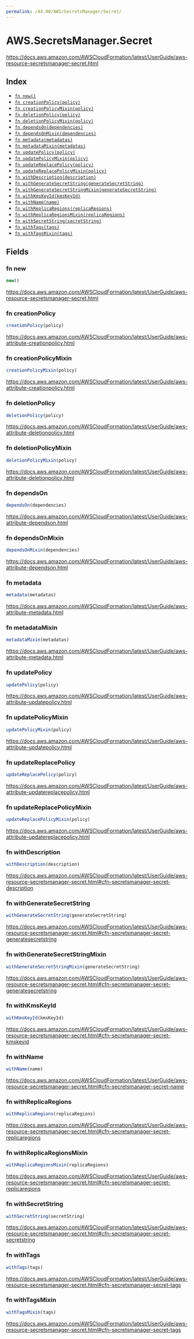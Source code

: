 ```yaml
---
permalink: /44.00/AWS/SecretsManager/Secret/
---
```


# AWS.SecretsManager.Secret

https://docs.aws.amazon.com/AWSCloudFormation/latest/UserGuide/aws-resource-secretsmanager-secret.html

## Index

* [`fn new()`](#fn-new)
* [`fn creationPolicy(policy)`](#fn-creationpolicy)
* [`fn creationPolicyMixin(policy)`](#fn-creationpolicymixin)
* [`fn deletionPolicy(policy)`](#fn-deletionpolicy)
* [`fn deletionPolicyMixin(policy)`](#fn-deletionpolicymixin)
* [`fn dependsOn(dependencies)`](#fn-dependson)
* [`fn dependsOnMixin(dependencies)`](#fn-dependsonmixin)
* [`fn metadata(metadatas)`](#fn-metadata)
* [`fn metadataMixin(metadatas)`](#fn-metadatamixin)
* [`fn updatePolicy(policy)`](#fn-updatepolicy)
* [`fn updatePolicyMixin(policy)`](#fn-updatepolicymixin)
* [`fn updateReplacePolicy(policy)`](#fn-updatereplacepolicy)
* [`fn updateReplacePolicyMixin(policy)`](#fn-updatereplacepolicymixin)
* [`fn withDescription(description)`](#fn-withdescription)
* [`fn withGenerateSecretString(generateSecretString)`](#fn-withgeneratesecretstring)
* [`fn withGenerateSecretStringMixin(generateSecretString)`](#fn-withgeneratesecretstringmixin)
* [`fn withKmsKeyId(kmsKeyId)`](#fn-withkmskeyid)
* [`fn withName(name)`](#fn-withname)
* [`fn withReplicaRegions(replicaRegions)`](#fn-withreplicaregions)
* [`fn withReplicaRegionsMixin(replicaRegions)`](#fn-withreplicaregionsmixin)
* [`fn withSecretString(secretString)`](#fn-withsecretstring)
* [`fn withTags(tags)`](#fn-withtags)
* [`fn withTagsMixin(tags)`](#fn-withtagsmixin)

## Fields

### fn new

```ts
new()
```

https://docs.aws.amazon.com/AWSCloudFormation/latest/UserGuide/aws-resource-secretsmanager-secret.html

### fn creationPolicy

```ts
creationPolicy(policy)
```

https://docs.aws.amazon.com/AWSCloudFormation/latest/UserGuide/aws-attribute-creationpolicy.html

### fn creationPolicyMixin

```ts
creationPolicyMixin(policy)
```

https://docs.aws.amazon.com/AWSCloudFormation/latest/UserGuide/aws-attribute-creationpolicy.html

### fn deletionPolicy

```ts
deletionPolicy(policy)
```

https://docs.aws.amazon.com/AWSCloudFormation/latest/UserGuide/aws-attribute-deletionpolicy.html

### fn deletionPolicyMixin

```ts
deletionPolicyMixin(policy)
```

https://docs.aws.amazon.com/AWSCloudFormation/latest/UserGuide/aws-attribute-deletionpolicy.html

### fn dependsOn

```ts
dependsOn(dependencies)
```

https://docs.aws.amazon.com/AWSCloudFormation/latest/UserGuide/aws-attribute-dependson.html

### fn dependsOnMixin

```ts
dependsOnMixin(dependencies)
```

https://docs.aws.amazon.com/AWSCloudFormation/latest/UserGuide/aws-attribute-dependson.html

### fn metadata

```ts
metadata(metadatas)
```

https://docs.aws.amazon.com/AWSCloudFormation/latest/UserGuide/aws-attribute-metadata.html

### fn metadataMixin

```ts
metadataMixin(metadatas)
```

https://docs.aws.amazon.com/AWSCloudFormation/latest/UserGuide/aws-attribute-metadata.html

### fn updatePolicy

```ts
updatePolicy(policy)
```

https://docs.aws.amazon.com/AWSCloudFormation/latest/UserGuide/aws-attribute-updatepolicy.html

### fn updatePolicyMixin

```ts
updatePolicyMixin(policy)
```

https://docs.aws.amazon.com/AWSCloudFormation/latest/UserGuide/aws-attribute-updatepolicy.html

### fn updateReplacePolicy

```ts
updateReplacePolicy(policy)
```

https://docs.aws.amazon.com/AWSCloudFormation/latest/UserGuide/aws-attribute-updatereplacepolicy.html

### fn updateReplacePolicyMixin

```ts
updateReplacePolicyMixin(policy)
```

https://docs.aws.amazon.com/AWSCloudFormation/latest/UserGuide/aws-attribute-updatereplacepolicy.html

### fn withDescription

```ts
withDescription(description)
```

https://docs.aws.amazon.com/AWSCloudFormation/latest/UserGuide/aws-resource-secretsmanager-secret.html#cfn-secretsmanager-secret-description

### fn withGenerateSecretString

```ts
withGenerateSecretString(generateSecretString)
```

https://docs.aws.amazon.com/AWSCloudFormation/latest/UserGuide/aws-resource-secretsmanager-secret.html#cfn-secretsmanager-secret-generatesecretstring

### fn withGenerateSecretStringMixin

```ts
withGenerateSecretStringMixin(generateSecretString)
```

https://docs.aws.amazon.com/AWSCloudFormation/latest/UserGuide/aws-resource-secretsmanager-secret.html#cfn-secretsmanager-secret-generatesecretstring

### fn withKmsKeyId

```ts
withKmsKeyId(kmsKeyId)
```

https://docs.aws.amazon.com/AWSCloudFormation/latest/UserGuide/aws-resource-secretsmanager-secret.html#cfn-secretsmanager-secret-kmskeyid

### fn withName

```ts
withName(name)
```

https://docs.aws.amazon.com/AWSCloudFormation/latest/UserGuide/aws-resource-secretsmanager-secret.html#cfn-secretsmanager-secret-name

### fn withReplicaRegions

```ts
withReplicaRegions(replicaRegions)
```

https://docs.aws.amazon.com/AWSCloudFormation/latest/UserGuide/aws-resource-secretsmanager-secret.html#cfn-secretsmanager-secret-replicaregions

### fn withReplicaRegionsMixin

```ts
withReplicaRegionsMixin(replicaRegions)
```

https://docs.aws.amazon.com/AWSCloudFormation/latest/UserGuide/aws-resource-secretsmanager-secret.html#cfn-secretsmanager-secret-replicaregions

### fn withSecretString

```ts
withSecretString(secretString)
```

https://docs.aws.amazon.com/AWSCloudFormation/latest/UserGuide/aws-resource-secretsmanager-secret.html#cfn-secretsmanager-secret-secretstring

### fn withTags

```ts
withTags(tags)
```

https://docs.aws.amazon.com/AWSCloudFormation/latest/UserGuide/aws-resource-secretsmanager-secret.html#cfn-secretsmanager-secret-tags

### fn withTagsMixin

```ts
withTagsMixin(tags)
```

https://docs.aws.amazon.com/AWSCloudFormation/latest/UserGuide/aws-resource-secretsmanager-secret.html#cfn-secretsmanager-secret-tags